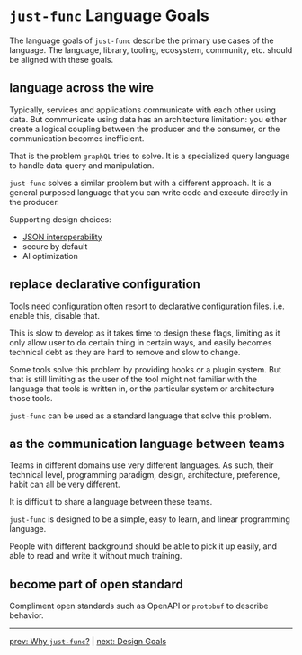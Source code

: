 # `just-func` Language Goals

The language goals of `just-func` describe the primary use cases of the language.
The language, library, tooling, ecosystem, community, etc. should be aligned with these
goals.

## language across the wire

Typically, services and applications communicate with each other using data.
But communicate using data has an architecture limitation: you either create a logical coupling between the producer and the consumer, or the communication becomes inefficient.

That is the problem `graphQL` tries to solve.
It is a specialized query language to handle data query and manipulation.

`just-func` solves a similar problem but with a different approach.
It is a general purposed language that you can write code and execute directly in the producer.

Supporting design choices:

- [JSON interoperability](1.3.0-design-choices.md#json_interoperability)
- secure by default
- AI optimization

## replace declarative configuration

Tools need configuration often resort to declarative configuration files.
i.e. enable this, disable that.

This is slow to develop as it takes time to design these flags,
limiting as it only allow user to do certain thing in certain ways,
and easily becomes technical debt as they are hard to remove and slow to change.

Some tools solve this problem by providing hooks or a plugin system.
But that is still limiting as the user of the tool might not familiar with the language that tools is written in,
or the particular system or architecture those tools.

`just-func` can be used as a standard language that solve this problem.

## as the communication language between teams

Teams in different domains use very different languages.
As such, their technical level, programming paradigm, design,
architecture, preference, habit can all be very different.

It is difficult to share a language between these teams.

`just-func` is designed to be a simple, easy to learn, and linear programming language.

People with different background should be able to pick it up easily,
and able to read and write it without much training.

## become part of open standard

Compliment open standards such as OpenAPI or `protobuf` to describe behavior.

---

[prev: Why `just-func`?](./1.0.0-why-just-func.md) | [next: Design Goals](./1.2.0-design-goals.md)
